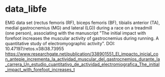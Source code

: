 # data_libfe
EMG data set (rectus femoris (RF), biceps femoris (BF), tibialis anterior (TA), medial gastrocnemius (MG) and lateral (LG)) during a race on a treadmill (one person), associating with the manuscript "The initial impact with forefoot increases the muscular activity of gastrocnemius during running. A quantitative study of electromyographic activity". DOI: 10.47197/retos.v38i38.73955
https://www.researchgate.net/publication/338901551_El_impacto_inicial_con_antepie_incrementa_la_actividad_muscular_del_gastrocnemios_durante_la_carrera_Un_estudio_cuantitativo_de_actividad_electromiografica_The_initial_impact_with_forefoot_increases_t
